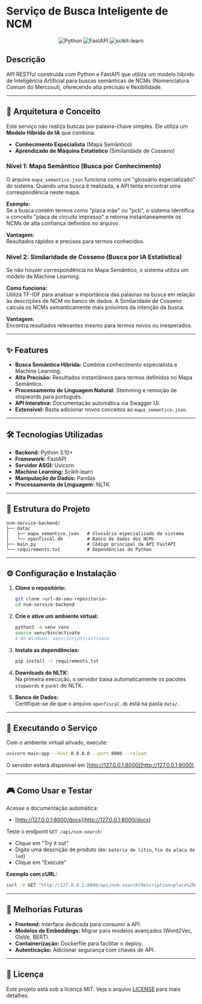 # Serviço de Busca Inteligente de NCM

<p align="center">
  <img src="https://img.shields.io/badge/Python-3.10%2B-blue?style=for-the-badge&logo=python" alt="Python">
  <img src="https://img.shields.io/badge/FastAPI-0.100%2B-green?style=for-the-badge&logo=fastapi" alt="FastAPI">
  <img src="https://img.shields.io/badge/scikit--learn-ML-orange?style=for-the-badge&logo=scikit-learn" alt="scikit-learn">
</p>

## Descrição

API RESTful construída com Python e FastAPI que utiliza um modelo híbrido de Inteligência Artificial para buscas semânticas de NCMs (Nomenclatura Comum do Mercosul), oferecendo alta precisão e flexibilidade.

---

## 🧠 Arquitetura e Conceito

Este serviço não realiza buscas por palavra-chave simples. Ele utiliza um **Modelo Híbrido de IA** que combina:

- **Conhecimento Especialista** (Mapa Semântico)
- **Aprendizado de Máquina Estatístico** (Similaridade de Cosseno)

### Nível 1: Mapa Semântico (Busca por Conhecimento)

O arquivo `mapa_semantico.json` funciona como um "glossário especializado" do sistema. Quando uma busca é realizada, a API tenta encontrar uma correspondência neste mapa.

**Exemplo:**  
Se a busca contém termos como "placa mãe" ou "pcb", o sistema identifica o conceito "placa de circuito impresso" e retorna instantaneamente os NCMs de alta confiança definidos no arquivo.

**Vantagem:**  
Resultados rápidos e precisos para termos conhecidos.

### Nível 2: Similaridade de Cosseno (Busca por IA Estatística)

Se não houver correspondência no Mapa Semântico, o sistema utiliza um modelo de Machine Learning.

**Como funciona:**  
Utiliza TF-IDF para analisar a importância das palavras na busca em relação às descrições de NCM no banco de dados. A Similaridade de Cosseno calcula os NCMs semanticamente mais próximos da intenção da busca.

**Vantagem:**  
Encontra resultados relevantes mesmo para termos novos ou inesperados.

---

## ✨ Features

- **Busca Semântica Híbrida:** Combina conhecimento especialista e Machine Learning.
- **Alta Precisão:** Resultados instantâneos para termos definidos no Mapa Semântico.
- **Processamento de Linguagem Natural:** Stemming e remoção de stopwords para português.
- **API Interativa:** Documentação automática via Swagger UI.
- **Extensível:** Basta adicionar novos conceitos ao `mapa_semantico.json`.

---

## 🛠️ Tecnologias Utilizadas

- **Backend:** Python 3.10+
- **Framework:** FastAPI
- **Servidor ASGI:** Uvicorn
- **Machine Learning:** Scikit-learn
- **Manipulação de Dados:** Pandas
- **Processamento de Linguagem:** NLTK

---

## 📂 Estrutura do Projeto

```
ncm-service-backend/
├── data/
│   ├── mapa_semantico.json   # Glossário especializado do sistema
│   └── openfiscal.db         # Banco de dados dos NCMs
├── main.py                   # Código principal da API FastAPI
└── requirements.txt          # Dependências do Python
```

---

## ⚙️ Configuração e Instalação

1. **Clone o repositório:**
   ```bash
   git clone <url-do-seu-repositorio>
   cd ncm-service-backend
   ```

2. **Crie e ative um ambiente virtual:**
   ```bash
   python3 -m venv venv
   source venv/bin/activate
   # No Windows: venv\Scripts\activate
   ```

3. **Instale as dependências:**
   ```bash
   pip install -r requirements.txt
   ```

4. **Downloads do NLTK:**  
   Na primeira execução, o servidor baixa automaticamente os pacotes `stopwords` e `punkt` do NLTK.

5. **Banco de Dados:**  
   Certifique-se de que o arquivo `openfiscal.db` está na pasta `data/`.

---

## 🚀 Executando o Serviço

Com o ambiente virtual ativado, execute:

```bash
uvicorn main:app --host 0.0.0.0 --port 8000 --reload
```

O servidor estará disponível em [http://127.0.0.1:8000](http://127.0.0.1:8000).

---

## 🎮 Como Usar e Testar

Acesse a documentação automática:

- [http://127.0.0.1:8000/docs](http://127.0.0.1:8000/docs)

Teste o endpoint `GET /api/ncm-search`:

- Clique em "Try it out"
- Digite uma descrição de produto (ex: `bateria de lítio`, `fio da placa de led`)
- Clique em "Execute"

**Exemplo com cURL:**
```bash
curl -X GET "http://127.0.0.1:8000/api/ncm-search?description=placa%20mãe"
```

---

## 🔮 Melhorias Futuras

- **Frontend:** Interface dedicada para consumir a API.
- **Modelos de Embeddings:** Migrar para modelos avançados (Word2Vec, GloVe, BERT).
- **Containerização:** Dockerfile para facilitar o deploy.
- **Autenticação:** Adicionar segurança com chaves de API.

---

## 📄 Licença

Este projeto está sob a licença MIT. Veja o arquivo [LICENSE](../LICENSE) para mais detalhes.